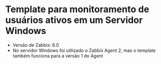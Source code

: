 # Template para monitoramento de usuários ativos em um Servidor Windows

- Versão de Zabbix: 6.0
- No servidor Windows foi utilizado o Zabbix Agent 2, mas o template também funciona para a versão 1 do Agent


